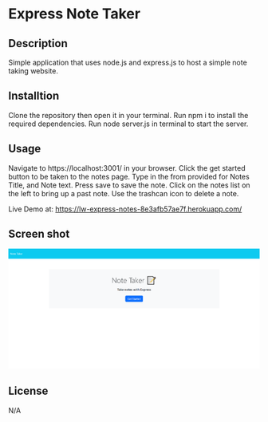 # Express Note Taker

## Description
Simple application that uses node.js and express.js to host a simple note taking website.

## Installtion
Clone the repository then open it in your terminal. Run npm i to install the required dependencies. Run node server.js in terminal to start the server.

## Usage
Navigate to https://localhost:3001/ in your browser. Click the get started button to be taken to the notes page. Type in the from provided for Notes Title, and Note text. Press save to save the note. Click on the notes list on the left to bring up a past note. Use the trashcan icon to delete a note.

Live Demo at: https://lw-express-notes-8e3afb57ae7f.herokuapp.com/

## Screen shot
![The webpage should look like this screenshot](./note-taker-ss.png)


## License

N/A
